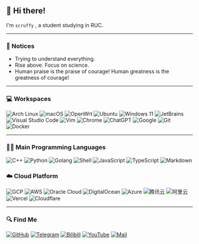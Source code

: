 ## 👋 Hi there!
I'm `scruffy` , a student studying in RUC.



---

### 📣 Notices
- Trying to understand everything.
- Rise above. Focus on science.
-  Human praise is the praise of courage! Human greatness is the greatness of courage! 


---

### 💻 Workspaces

![Arch Linux](https://img.shields.io/badge/Arch_Linux-1793D1?style=for-the-badge&logo=arch-linux&logoColor=white)
![macOS](https://img.shields.io/badge/macOS-%23999999.svg?style=for-the-badge&logo=apple&logoColor=white)
![OpenWrt](https://img.shields.io/badge/OpenWrt-%230060B8.svg?style=for-the-badge&logo=openwrt&logoColor=white)
![Ubuntu](https://img.shields.io/badge/Ubuntu-%23E95420.svg?style=for-the-badge&logo=ubuntu&logoColor=white)
![Windows 11](https://img.shields.io/badge/Windows%2011-%230078D6.svg?style=for-the-badge&logo=windows&logoColor=white)
![JetBrains](https://img.shields.io/badge/JetBrains-%23000000.svg?style=for-the-badge&logo=jetbrains&logoColor=white)
![Visual Studio Code](https://img.shields.io/badge/Visual%20Studio%20Code-%23007ACC.svg?style=for-the-badge&logo=visual-studio-code&logoColor=white)
![Vim](https://img.shields.io/badge/Vim-%23019733.svg?style=for-the-badge&logo=vim&logoColor=white)
![Chrome](https://img.shields.io/badge/Chrome-%234285F4.svg?style=for-the-badge&logo=google-chrome&logoColor=white)
![ChatGPT](https://img.shields.io/badge/ChatGPT-%233498DB.svg?style=for-the-badge&logo=openai&logoColor=white)
![Google](https://img.shields.io/badge/google-4285F4?style=for-the-badge&logo=google&logoColor=white)
![Git](https://img.shields.io/badge/git-%23F05033.svg?style=for-the-badge&logo=git&logoColor=white)
![Docker](https://img.shields.io/badge/Docker-%230db7ed.svg?style=for-the-badge&logo=docker&logoColor=white)



---

### 🧑‍💻 Main Programming Languages
![C++](https://img.shields.io/badge/c++-%2300599C.svg?style=for-the-badge&logo=c%2B%2B&logoColor=white)
![Python](https://img.shields.io/badge/python-3670A0?style=for-the-badge&logo=python&logoColor=ffdd54)
![Golang](https://img.shields.io/badge/Go-%2300ADD8.svg?style=for-the-badge&logo=go&logoColor=white)
![Shell](https://img.shields.io/badge/Shell-%2389E051.svg?style=for-the-badge&logo=gnu-bash&logoColor=white)
![JavaScript](https://img.shields.io/badge/JavaScript-%23F7DF1E.svg?style=for-the-badge&logo=javascript&logoColor=black)
![TypeScript](https://img.shields.io/badge/TypeScript-%23007ACC.svg?style=for-the-badge&logo=typescript&logoColor=white)
![Markdown](https://img.shields.io/badge/markdown-%23000000.svg?style=for-the-badge&logo=markdown&logoColor=white)


### ☁️ Cloud Platform
![GCP](https://img.shields.io/badge/Google%20Cloud-%234285F4.svg?style=for-the-badge&logo=google-cloud&logoColor=white)
![AWS](https://img.shields.io/badge/Amazon%20AWS-%23232F3E.svg?style=for-the-badge&logo=amazon-aws&logoColor=white)
![Oracle Cloud](https://img.shields.io/badge/Oracle%20Cloud-%23F80000.svg?style=for-the-badge&logo=oracle&logoColor=white)
![DigitalOcean](https://img.shields.io/badge/DigitalOcean-%230080FF.svg?style=for-the-badge&logo=digitalocean&logoColor=white)
![Azure](https://img.shields.io/badge/Microsoft%20Azure-%230078D4.svg?style=for-the-badge&logo=microsoft-azure&logoColor=white)
![腾讯云](https://img.shields.io/badge/Tencent%20Cloud-%2300B5E2.svg?style=for-the-badge&logo=tencent-cloud&logoColor=white)
![阿里云](https://img.shields.io/badge/Alibaba%20Cloud-%23FF6A00.svg?style=for-the-badge&logo=alibaba-cloud&logoColor=white)
![Vercel](https://img.shields.io/badge/Vercel-000000?style=for-the-badge&logo=vercel&logoColor=white)
![Cloudflare](https://img.shields.io/badge/Cloudflare-F38020?style=for-the-badge&logo=Cloudflare&logoColor=white)


---

### 🔍 Find Me
[![GitHub](https://img.shields.io/badge/GitHub-100000?style=for-the-badge&logo=github&logoColor=white)](https://github.com/yishuiwang)
[![Telegram](https://img.shields.io/badge/Telegram-2CA5E0?style=for-the-badge&logo=telegram&logoColor=white)](https://t.me/zsbsdb)
[![Bilibili](https://img.shields.io/badge/Bilibili-00A1D6?style=for-the-badge&logo=bilibili&logoColor=white)](https://www.bilibili.com/video/BV1uT4y1P7CX/?spm_id_from=..search-card.all.click&vd_source=f7747b6b5663da1a5318992bc08f4b11)
[![YouTube](https://img.shields.io/badge/YouTube-FF0000?style=for-the-badge&logo=youtube&logoColor=white)](https://www.youtube.com/watch?v=dQw4w9WgXcQ)
[![Mail](https://img.shields.io/badge/Gmail-%23D14836.svg?style=for-the-badge&logo=gmail&logoColor=white)](mailto:yishuiwang163@gmail.com)


